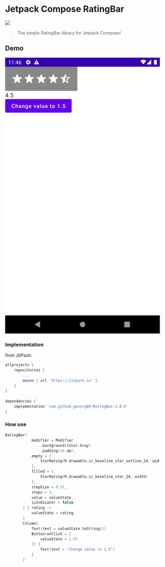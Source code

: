 # Jetpack Compose RatingBar
[![](https://jitpack.io/v/gevorg89/RatingBar.svg)](https://jitpack.io/#gevorg89/RatingBar)
> The simple RatingBar library for Jetpack Compose!

## Demo
![](images/stars.png)
### Implementation
from JitPack:
```gradle
allprojects {
    repositories {
        ...
        maven { url 'https://jitpack.io' }
    }
}

dependencies {
    implementation 'com.github.gevorg89:RatingBar:1.0.0'
}
```

### How use
``` kotlin
RatingBar(
            modifier = Modifier
                .background(Color.Gray)
                .padding(16.dp),
            empty = {
                StarRating(R.drawable.ic_baseline_star_outline_24, width)
            },
            filled = {
                StarRating(R.drawable.ic_baseline_star_24, width)
            },
            stepSize = 0.5f,
            steps = 5,
            value = valueState,
            isIndicator = false
        ) { rating ->
            valueState = rating
        }
        Column{
            Text(text = valueState.toString())
            Button(onClick = {
                valueState = 1.5f
            }) {
                Text(text = "Change value to 1.5")
            }
        }
```
